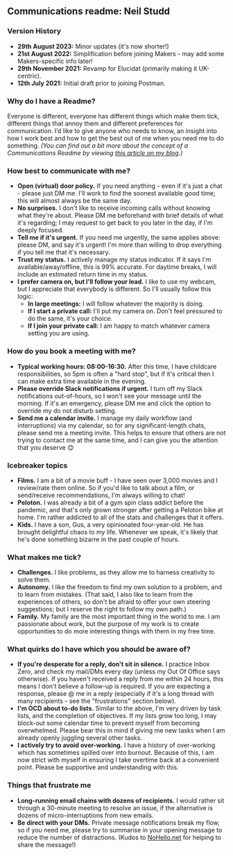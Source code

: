 ## Communications readme: Neil Studd

### Version History

- **29th August 2023:** Minor updates (it's now shorter!)
- **21st August 2022:** Simplification before joining Makers - may add some Makers-specific info later!
- **29th November 2021:** Revamp for Elucidat (primarily making it UK-centric).
- **12th July 2021:** Initial draft prior to joining Postman.

### Why do I have a Readme?

Everyone is different, everyone has different things which make them tick, different things that annoy them and different preferences for communication. I’d like to give anyone who needs to know, an insight into how I work best and how to get the best out of me when you need me to do something. _(You can find out a bit more about the concept of a Communications Readme by viewing [this article on my blog](https://mojovation.co.uk/2022/08/22/whats-in-your-communications-readme.html).)_

### How best to communicate with me?

- **Open (virtual) door policy.** If you need anything - even if it's just a chat - please just DM me. I'll work to find the soonest available good time; this will almost always be the same day.
- **No surprises.** I don't like to receive incoming calls without knowing what they're about. Please DM me beforehand with brief details of what it's regarding; I may request to get back to you later in the day, if I'm deeply focused.
- **Tell me if it's urgent.** If you need me urgently, the same applies above: please DM, and say it's urgent! I'm more than willing to drop everything if you tell me that it's necessary.
- **Trust my status.** I actively manage my status indicator. If it says I'm available/away/offline, this is 99% accurate. For daytime breaks, I will include an estimated return time in my status.
- **I prefer camera on, but I'll follow your lead.** I like to use my webcam, but I appreciate that everybody is different. So I'll usually follow this logic:
    - **In large meetings:** I will follow whatever the majority is doing.
    - **If I start a private call:** I'll put my camera on. Don't feel pressured to do the same, it's your choice.
    - **If I join your private call:** I am happy to match whatever camera setting you are using.

### How do you book a meeting with me?

- **Typical working hours: 08:00-16:30.** After this time, I have childcare responsibilities, so 5pm is often a "hard stop", but if it's critical then I can make extra time available in the evening.
- **Please override Slack notifications if urgent.** I turn off my Slack notifications out-of-hours, so I won't see your message until the morning. If it's an emergency, please DM me and click the option to override my do not disturb setting.
- **Send me a calendar invite.** I manage my daily workflow (and interruptions) via my calendar, so for any significant-length chats, please send me a meeting invite. This helps to ensure that others are not trying to contact me at the same time, and I can give you the attention that you deserve 😊

### Icebreaker topics

- **Films.** I am a bit of a movie buff - I have seen over 3,000 movies and I review/rate them online. So if you'd like to talk about a film, or send/receive recommendations, I'm always willing to chat!
- **Peloton.** I was already a bit of a gym spin class addict before the pandemic, and that's only grown stronger after getting a Peloton bike at home. I'm rather addicted to all of the stats and challenges that it offers.
- **Kids.** I have a son, Gus, a very opinionated four-year-old. He has brought delightful chaos to my life. Whenever we speak, it's likely that he's done something bizarre in the past couple of hours.

### What makes me tick?

- **Challenges.** I like problems, as they allow me to harness creativity to solve them.
- **Autonomy.** I like the freedom to find my own solution to a problem, and to learn from mistakes. (That said, I also like to learn from the experiences of others, so don't be afraid to offer your own steering suggestions; but I reserve the right to follow my own path.)
- **Family.** My family are the most important thing in the world to me. I am passionate about work, but the purpose of my work is to create opportunities to do more interesting things with them in my free time.

### What quirks do I have which you should be aware of?

- **If you're desperate for a reply, don't sit in silence.** I practice Inbox Zero, and check my mail/DMs every day (unless my Out Of Office says otherwise). If you haven't received a reply from me within 24 hours, this means I don't believe a follow-up is required. If you are expecting a response, please @ me in a reply (especially if it's a long thread with many recipients - see the "frustrations" section below).
- **I'm OCD about to-do lists.** Similar to the above, I'm very driven by task lists, and the completion of objectives. If my lists grow too long, I may block-out some calendar time to prevent myself from becoming overwhelmed. Please bear this in mind if giving me new tasks when I am already openly juggling several other tasks.
- **I actively try to avoid over-working.** I have a history of over-working which has sometimes spilled over into burnout. Because of this, I am now strict with myself in ensuring I take overtime back at a convenient point. Please be supportive and understanding with this.

### Things that frustrate me

- **Long-running email chains with dozens of recipients.** I would rather sit through a 30-minute meeting to resolve an issue, if the alternative is dozens of micro-interruptions from new emails.
- **Be direct with your DMs.** Private message notifications break my flow, so if you need me, please try to summarise in your opening message to reduce the number of distractions. (Kudos to [NoHello.net](https://nohello.net/) for helping to share the message!)
